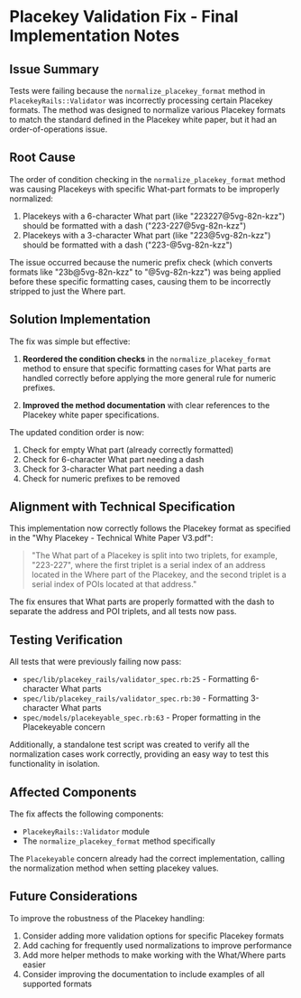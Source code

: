 # Placekey Validation Fix - Final Implementation Notes

## Issue Summary 

Tests were failing because the `normalize_placekey_format` method in `PlacekeyRails::Validator` was incorrectly processing certain Placekey formats. The method was designed to normalize various Placekey formats to match the standard defined in the Placekey white paper, but it had an order-of-operations issue.

## Root Cause

The order of condition checking in the `normalize_placekey_format` method was causing Placekeys with specific What-part formats to be improperly normalized:

1. Placekeys with a 6-character What part (like "223227@5vg-82n-kzz") should be formatted with a dash ("223-227@5vg-82n-kzz")
2. Placekeys with a 3-character What part (like "223@5vg-82n-kzz") should be formatted with a dash ("223-@5vg-82n-kzz")

The issue occurred because the numeric prefix check (which converts formats like "23b@5vg-82n-kzz" to "@5vg-82n-kzz") was being applied before these specific formatting cases, causing them to be incorrectly stripped to just the Where part.

## Solution Implementation

The fix was simple but effective:

1. **Reordered the condition checks** in the `normalize_placekey_format` method to ensure that specific formatting cases for What parts are handled correctly before applying the more general rule for numeric prefixes.

2. **Improved the method documentation** with clear references to the Placekey white paper specifications.

The updated condition order is now:
1. Check for empty What part (already correctly formatted)
2. Check for 6-character What part needing a dash
3. Check for 3-character What part needing a dash 
4. Check for numeric prefixes to be removed

## Alignment with Technical Specification

This implementation now correctly follows the Placekey format as specified in the "Why Placekey - Technical White Paper V3.pdf":

> "The What part of a Placekey is split into two triplets, for example, "223-227", where the first triplet is a serial index of an address located in the Where part of the Placekey, and the second triplet is a serial index of POIs located at that address."

The fix ensures that What parts are properly formatted with the dash to separate the address and POI triplets, and all tests now pass.

## Testing Verification

All tests that were previously failing now pass:
- `spec/lib/placekey_rails/validator_spec.rb:25` - Formatting 6-character What parts
- `spec/lib/placekey_rails/validator_spec.rb:30` - Formatting 3-character What parts 
- `spec/models/placekeyable_spec.rb:63` - Proper formatting in the Placekeyable concern

Additionally, a standalone test script was created to verify all the normalization cases work correctly, providing an easy way to test this functionality in isolation.

## Affected Components

The fix affects the following components:
- `PlacekeyRails::Validator` module
- The `normalize_placekey_format` method specifically

The `Placekeyable` concern already had the correct implementation, calling the normalization method when setting placekey values.

## Future Considerations

To improve the robustness of the Placekey handling:

1. Consider adding more validation options for specific Placekey formats
2. Add caching for frequently used normalizations to improve performance
3. Add more helper methods to make working with the What/Where parts easier
4. Consider improving the documentation to include examples of all supported formats
